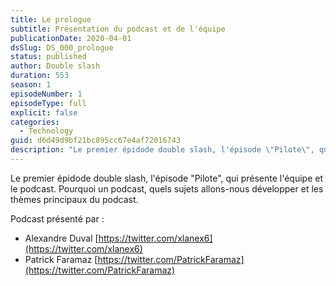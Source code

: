 ```yaml
---
title: Le prologue
subtitle: Présentation du podcast et de l'équipe
publicationDate: 2020-04-01
dsSlug: DS_000_prologue
status: published
author: Double slash
duration: 553
season: 1
episodeNumber: 1
episodeType: full
explicit: false
categories:
  - Technology
guid: d6d49d9bf21bc895cc67e4af72016743
description: "Le premier épidode double slash, l'épisode \"Pilote\", qui présente l'équipe et le podcast. Pourquoi un podcast, quels sujets allons-nous développer et les thèmes principaux du podcast. Podcast présenté par : Alexandre Duval https://twitter.com/xlanex6 Patrick Faramaz https://twitter.com/PatrickFaramaz"
---
```


Le premier épidode double slash, l'épisode "Pilote", qui présente l'équipe et le podcast.
Pourquoi un podcast, quels sujets allons-nous développer et les thèmes principaux du podcast.

Podcast présenté par :

- Alexandre Duval [https://twitter.com/xlanex6](https://twitter.com/xlanex6)
- Patrick Faramaz [https://twitter.com/PatrickFaramaz](https://twitter.com/PatrickFaramaz)
